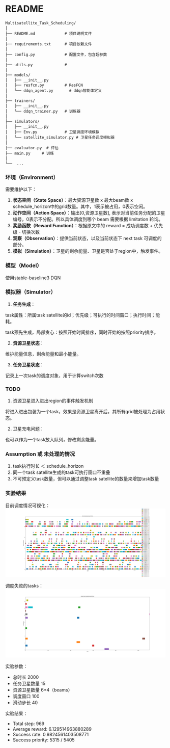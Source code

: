 # README

```text
Multisatellite_Task_Scheduling/
│
├── README.md             # 项目说明文件
│
├── requirements.txt      # 项目依赖文件
│
├── config.py             # 配置文件，包含超参数
│
├── utils.py              #
│
├── models/
│   ├── __init__.py
│   ├── resfcn.py         # ResFCN
│   └── ddqn_agent.py       # ddqn智能体定义
│
├── trainers/
│   ├── __init__.py
│   └── ddqn_trainer.py   # 训练器
│
├── simulators/
│   ├── __init__.py
│   ├── Env.py            # 卫星调度环境模拟
│   └── satellite_simulator.py # 卫星任务调度模拟器
│
├── evaluator.py  # 评估
├── main.py     # 训练
│
└──  ...
```

### 环境（Environment）
需要维护以下：
1. **状态空间（State Space）**：最大资源卫星数 x 最大beam数 x schedule_horizon中的grid数量。其中，1表示被占用，0表示空闲。
2. **动作空间（Action Space）**：输出[0,资源卫星数], 表示对当前任务分配的卫星编号，0表示不分配。所以具体调度到哪个 beam 需要根据 limitation 轮询。
4. **奖励函数（Reward Function）**：根据原文中的 reward = 成功调度数 + 优先级 - 切换次数
5. **观察（Observation）**：提供当前状态，以及当前状态下 next task 可调度的部分。
7. **模拟（Simulation）**：卫星的剩余能量、卫星是否处于region中，触发事件。

### 模型（Model）
使用stable-baseline3 DQN

### 模拟器（Simulator）
1. **任务生成**：

task属性：所属task satellite的id；优先级；可执行的时间窗口；执行时间；能耗。

task预先生成，局部贪心：按照开始时间排序，同时开始的按照priority排序。

2. **资源卫星状态**：

维护能量信息，剩余能量和最小能量。

3. **任务卫星状态**：

记录上一次task的调度对象，用于计算switch次数

### TODO
1. 资源卫星进入进出region的事件触发机制

将进入进出包装为一个task，效果是资源卫星离开后，其所有grid被处理为占用状态。

2. 卫星充电问题：

也可以作为一个task放入队列，修改剩余能量。

### Assumption 或 未处理的情况
1. task执行时长 ＜ schedule_horizon
2. 同一个task satellite生成的task可执行窗口不重叠
3. 不可预定义task数量，但可以通过调整task satellite的数量来增加task数量

### 实验结果

目前调度情况可视化：
<img src="./task_scheduling_gantt_chart.png">

调度失败的tasks：
<img src="./failed_task_scheduling_gantt_chart.png">

实验参数：

- 总时长 2000
- 任务卫星数量 15
- 资源卫星数量 6*4（beams）
- 调度窗口 100
- 滑动步长 40

实验结果：
- Total step:  969 
- Average reward:  6.129514963880289 
- Success rate:  0.9824561403508771 
- Success priority:  5315 / 5405